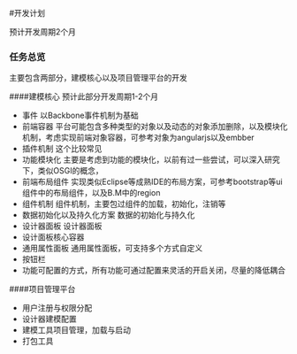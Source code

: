 #开发计划

预计开发周期2个月

### 任务总览
主要包含两部分，建模核心以及项目管理平台的开发


####建模核心
预计此部分开发周期1-2个月

- 事件
    以Backbone事件机制为基础
- 前端容器
    平台可能包含多种类型的对象以及动态的对象添加删除，以及模块化机制，考虑实现前端对象容器，可参考对象为angularjs以及embber
- 插件机制
    这个比较常见
- 功能模块化
    主要是考虑到功能的模块化，以前有过一些尝试，可以深入研究下，类似OSGI的概念，
- 前端布局组件
    实现类似Eclipse等成熟IDE的布局方案，可参考bootstrap等ui组件中的布局组件，以及B.M中的region
- 组件机制
    组件机制，主要包过组件的加载，初始化，注销等
- 数据初始化以及持久化方案
    数据的初始化与持久化
- 设计器面板
    设计器面板
- 设计面板核心容器
- 通用属性面板
    通用属性面板，可支持多个方式自定义
- 按钮栏
- 功能可配置的方式，所有功能可通过配置来灵活的开启关闭，尽量的降低耦合

####项目管理平台

- 用户注册与权限分配
- 设计器建模配置
- 建模工具项目管理，加载与启动
- 打包工具
    



